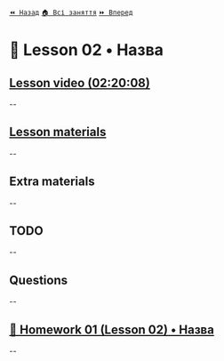 ﻿[`⏪ Назад`]()  [`🏠 Всі заняття`](../../README.md)  [`⏩ Вперед`]()

# 📗 Lesson 02 • Назва

## [Lesson video (02:20:08)]()

--

## [Lesson materials]()

--

## Extra materials

--

## TODO
--

## Questions
--

## [📕 Homework 01 (Lesson 02) • Назва]()
--
